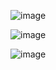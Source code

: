 ![image](https://github.com/Sevda-Karahan/Full-Stack-Web-Developer-Course-Exercises/assets/116480291/0bb08830-78f4-48d5-9885-6df91d562909)

![image](https://github.com/Sevda-Karahan/Full-Stack-Web-Developer-Course-Exercises/assets/116480291/a9c60626-9f4a-4def-9ab0-be9fa99e4aae)

![image](https://github.com/Sevda-Karahan/Full-Stack-Web-Developer-Course-Exercises/assets/116480291/17207ab7-0b8b-446c-ae4b-caeb07e66c4c)

